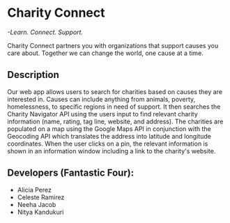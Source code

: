 <h1>Charity Connect</h1>

<em>-Learn.  Connect.  Support.</em>

<p>Charity Connect partners you with organizations that support causes you care about.  Together we can change the world, one cause at a time.</p>

<h2>Description</h2>
<p>Our web app allows users to search for charities based on causes they are interested in.  Causes can include anything from animals, poverty, homelessness, to specific regions in need of support.  It then searches the Charity Navigator API using the users input to find relevant charity information (name, rating, tag line, website, and address).  The charities are populated on a map using the Google Maps API in conjunction with the Geocoding API which translates the address into latitude and longitude coordinates.  When the user clicks on a pin, the relevant information is shown in an information window including a link to the charity's website.</p>  

<h2>Developers (Fantastic Four):</h2>
<ul>
<li>Alicia Perez</li>
<li>Celeste Ramirez</li>
<li>Neeha Jacob</li>
<li>Nitya Kandukuri</li>
</ul>
